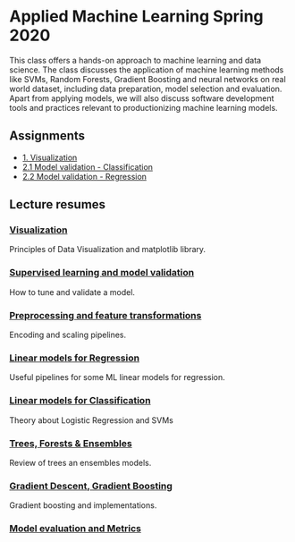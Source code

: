 # Applied Machine Learning Spring 2020

This class offers a hands-on approach to machine learning and data science. The class discusses the application of machine learning methods like SVMs, Random Forests, Gradient Boosting and neural networks on real world dataset, including data preparation, model selection and evaluation. Apart from applying models, we will also discuss software development tools and practices relevant to productionizing machine learning models.

## Assignments
- [1. Visualization](https://github.com/leogcalderon/Applied_ML2020/blob/master/Visualization/Assignment%201%20-%20Visualization.ipynb)
- [2.1 Model validation - Classification](https://github.com/leogcalderon/Applied_ML2020/blob/master/Preprocessing/Assignment%202%20-%20Classification.ipynb)
- [2.2 Model validation - Regression](https://github.com/leogcalderon/Applied_ML2020/blob/master/Preprocessing/Assignment%202%20-%20Regression.ipynb)

## Lecture resumes
### [Visualization](Visualization/)
Principles of Data Visualization and matplotlib library.

### [Supervised learning and model validation](Model_validation/)
How to tune and validate a model.

### [Preprocessing and feature transformations](Preprocessing/)
Encoding and scaling pipelines.

### [Linear models for Regression](LM_Regression/)
Useful pipelines for some ML linear models for regression.

### [Linear models for Classification](LM_Classification/)
Theory about Logistic Regression and SVMs

### [Trees, Forests & Ensembles](Ensembles/)
Review of trees an ensembles models.

### [Gradient Descent, Gradient Boosting](Boosting/)
Gradient boosting and implementations.

### [Model evaluation and Metrics](Evaluation/)
